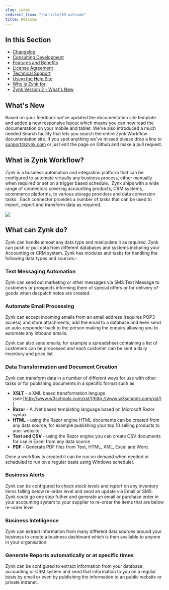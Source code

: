 ```yaml
---
slug: index
redirect_from: "/article/63-welcome"
title: Welcome 
---
```

## In this Section

 * [Changelog](changelog)
 * [Consulting Development](consulting-development)
 * [Features and Benefits](features-and-benefits)
 * [License Agreement](license-agreement)
 * [Technical Support](technical-support)
 * [Using the Help Site](using-the-help-site)
 * [Who is Zynk for](who-is-zynk-for)
 * [Zynk Version 2 - What's New](zynk-version-2-whats-new)

## What's New 
Based on your feedback we've updated the documentation site template and added a new responsive layout which  means you can now read the documentation on your mobile and tablet. We've also introduced a much needed Search facility that lets you search the entire Zynk Workflow documentation site. If you spot anything we've missed please drop a line to [support@zynk.com](support@zynk.com) or just edit the page on Github and make a pull request.

## What is Zynk Workflow?
Zynk is a business automation and integration platform that can be configured to automate virtually any business process, either manually when required or set on a trigger based schedule.  Zynk ships with a wide range of connectors covering accounting products, CRM systems, ecommerce platforms, to various storage providers and data conversion tasks.  Each connector provides a number of tasks that can be used to import, export and transform data as required.

[![](https://s3.amazonaws.com/helpscout.net/docs/assets/565effd4c697915b26a5c620/images/5661c7c2c697915b26a5d416/file-wsthjJae1Q.png)](https://s3.amazonaws.com/helpscout.net/docs/assets/565effd4c697915b26a5c620/images/5661c7c2c697915b26a5d416/file-wsthjJae1Q.png)

## What can Zynk do?
Zynk can handle almost any data type and manipulate it as required. Zynk can push or pull data from different databases and systems including your Accounting or CRM system. Zynk has modules and tasks for handling the following data types and sources:-

### Text Messaging Automation
Zynk can send out marketing or other messages via SMS Text Message to customers or prospects informing them of special offers or for delivery of goods when despatch notes are created.

### Automate Email Processing
Zynk can accept incoming emails from an email address (requires POP3 access) and store attachments, add the email to a database and even send an auto-responder back to the person making the enquiry allowing you to automate any inbound emails.

Zynk can also send emails; for example a spreadsheet containing a list of customers can be processed and each customer can be sent a daily inventory and price list

### Data Transformation and Document Creation
Zynk can transform data in a number of different ways for use with other tasks or for publishing documents in a specific format such as

 * **XSLT** - a XML based transformation languge (see [http://www.w3schools.com/xsl/](http://www.w3schools.com/xsl/) )
 * **Razor** - A .Net based templating language based on Microsoft Razor syntax
 * **HTML** - using the Razor engine HTML documents can be created from any data source, for example publishing your top 10 selling products to your website.
 * **Text and CSV** - using the Razor engine you can create CSV documents for use in Excel from any data source
 * **PDF** - Generate PDF files from Text, HTML, XML, Excel and Word.

Once a workflow is created it can be run on demand when needed or scheduled to run on a regular basis using Windows scheduler.

### Business Alerts
Zynk can be configured to check stock levels and report on any inventory items falling below re-order level and send an update via Email or SMS. Zynk could go one step futher and generate an email or purchase order in your accounting system to your supplier to re-order the items that are below re-order level.

### Business Intelligence
Zynk can extract information from many different data sources around your business to create a business dashboard which is then available to anyone in your organisation.

### Generate Reports automatically or at specific times
Zynk can be configured to extract information from your database, accounting or CRM system and send that information to you on a regular basis by email or even by publishing the information to an public website or private intranet.
